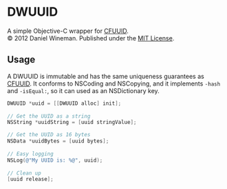 DWUUID
======

A simple Objective-C wrapper for [CFUUID][CFUUID].<br>
© 2012 Daniel Wineman. Published under the [MIT License](http://www.opensource.org/licenses/MIT).

Usage
-----

A DWUUID is immutable and has the same uniqueness guarantees as [CFUUID][CFUUID]. It conforms to NSCoding and NSCopying, and it implements `-hash` and `-isEqual:`, so it can used as an NSDictionary key.

```objective-c
DWUUID *uuid = [[DWUUID alloc] init];
    
// Get the UUID as a string
NSString *uuidString = [uuid stringValue];

// Get the UUID as 16 bytes
NSData *uuidBytes = [uuid bytes];
    
// Easy logging
NSLog(@"My UUID is: %@", uuid);
    
// Clean up
[uuid release];
```

[CFUUID]: https://developer.apple.com/library/mac/#documentation/CoreFoundation/Reference/CFUUIDRef/Reference/reference.html

